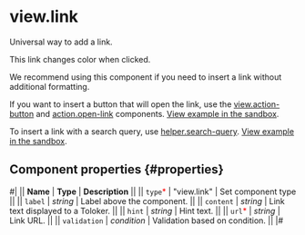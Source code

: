 # view.link

Universal way to add a link.

This link changes color when clicked.

We recommend using this component if you need to insert a link without additional formatting.

If you want to insert a button that will open the link, use the [view.action-button](view.action-button.md) and [action.open-link](action.open-link.md) components. [View example in the sandbox](https://clck.ru/asSwj).

To insert a link with a search query, use [helper.search-query](helper.search-query.md). [View example in the sandbox](https://clck.ru/TRCLB).

## Component properties {#properties}

#|
|| **Name** | **Type** | **Description** ||
|| `type`<span style="color: red">\*</span> | "view.link" | Set component type ||
|| `label` | _string_ | Label above the component. ||
|| `content` | _string_ | Link text displayed to a Toloker. ||
|| `hint` | _string_ | Hint text. ||
|| `url`<span style="color: red">\*</span> | _string_ | Link URL. ||
|| `validation` | _condition_ | Validation based on condition. ||
|#
